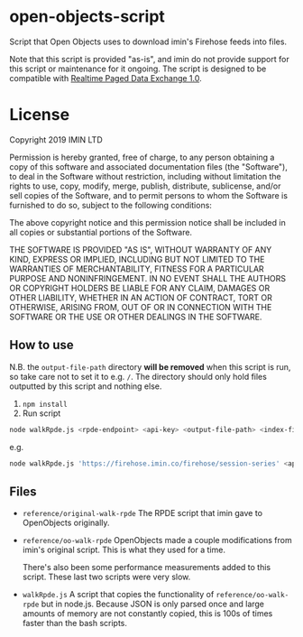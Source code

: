 # open-objects-script

Script that Open Objects uses to download imin's Firehose feeds into files.

Note that this script is provided "as-is", and imin do not provide support for this script or maintenance for it ongoing. The script is designed to be compatible with [Realtime Paged Data Exchange 1.0](https://www.w3.org/2017/08/realtime-paged-data-exchange/).

# License

Copyright 2019 IMIN LTD

Permission is hereby granted, free of charge, to any person obtaining a copy of this software and associated documentation files (the "Software"), to deal in the Software without restriction, including without limitation the rights to use, copy, modify, merge, publish, distribute, sublicense, and/or sell copies of the Software, and to permit persons to whom the Software is furnished to do so, subject to the following conditions:

The above copyright notice and this permission notice shall be included in all copies or substantial portions of the Software.

THE SOFTWARE IS PROVIDED "AS IS", WITHOUT WARRANTY OF ANY KIND, EXPRESS OR IMPLIED, INCLUDING BUT NOT LIMITED TO THE WARRANTIES OF MERCHANTABILITY, FITNESS FOR A PARTICULAR PURPOSE AND NONINFRINGEMENT. IN NO EVENT SHALL THE AUTHORS OR COPYRIGHT HOLDERS BE LIABLE FOR ANY CLAIM, DAMAGES OR OTHER LIABILITY, WHETHER IN AN ACTION OF CONTRACT, TORT OR OTHERWISE, ARISING FROM, OUT OF OR IN CONNECTION WITH THE SOFTWARE OR THE USE OR OTHER DEALINGS IN THE SOFTWARE.

## How to use

N.B. the `output-file-path` directory **will be removed** when this script is run,
so take care not to set it to e.g. `/`. The directory should only hold files
outputted by this script and nothing else.

1. `npm install`
2. Run script

  ```sh
  node walkRpde.js <rpde-endpoint> <api-key> <output-file-path> <index-file-prefix> <request-delay-seconds>
  ```

  e.g.

  ```sh
  node walkRpde.js 'https://firehose.imin.co/firehose/session-series' <api-key> session-series/ rpde 0.1
  ```

## Files

- `reference/original-walk-rpde`
  The RPDE script that imin gave to OpenObjects originally.
- `reference/oo-walk-rpde`
  OpenObjects made a couple modifications from imin's original script. This is what they used for a time.

  There's also been some performance measurements added to this script. These last two scripts were very slow.
- `walkRpde.js`
  A script that copies the functionality of `reference/oo-walk-rpde` but in node.js. Because JSON is only parsed once and large amounts of memory are not constantly copied, this is 100s of times faster than the bash scripts.
